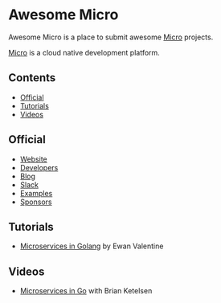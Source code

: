 # Awesome Micro

Awesome Micro is a place to submit awesome [Micro](https://github.com/micro) projects.

[Micro](https://github.com/micro) is a cloud native development platform.

## Contents

- [Official](#official)
- [Tutorials](#tutorials)
- [Videos](#videos)

## Official

- [Website](https://m3o.com)
- [Developers](https://dev.m3o.com)
- [Blog](https://medium.com/microhq)
- [Slack](https://slack.micro.mu)
- [Examples](https://github.com/micro/examples)
- [Sponsors](https://github.com/sponsors/micro)

## Tutorials

- [Microservices in Golang](https://ewanvalentine.io/microservices-in-golang-part-1/) by Ewan Valentine

## Videos

- [Microservices in Go](https://www.youtube.com/watch?v=OcjMi9cXItY) with Brian Ketelsen
